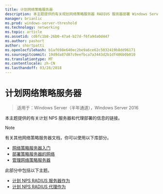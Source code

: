 ```yaml
---
title: 计划网络策略服务器
description: 本主题提供的有关规划网络策略服务器 RADIUS 服务器部署 Windows Server 2016 中计划的信息的链接。
manager: brianlic
ms.prod: windows-server-threshold
ms.technology: networking
ms.topic: article
ms.assetid: cd6fc1b8-26b0-47a4-b27d-f6fa9da0d447
ms.author: pashort
author: shortpatti
ms.openlocfilehash: b1af698e640ec2be9a6ce62c5032419b8dd96171
ms.sourcegitcommit: 19d9da87d87c9eefbca7a3443d2b1df486b0b010
ms.translationtype: MT
ms.contentlocale: zh-CN
ms.lasthandoff: 03/28/2018
---
```

# <a name="plan-network-policy-server"></a>计划网络策略服务器

>适用于：Windows Server（半年通道），Windows Server 2016

本主题提供的有关计划 NPS 服务器和代理部署的信息的链接。

>[!NOTE]
>有关其他网络策略服务器文档，你可以使用以下库部分。 
> - [网络策略服务器入门](nps-getstart-top.md)
> - [部署策略服务器的网络](nps-deploy.md)
> - [管理网络策略服务器](nps-manage-top.md)

此部分中包括以下主题。

- [计划 NPS RADIUS 服务器作为](nps-plan-server.md)
- [计划 NPS RADIUS 代理作为](nps-plan-proxy.md)
